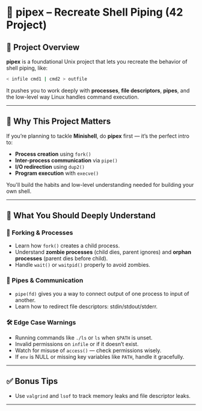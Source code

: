

# 📁 pipex – Recreate Shell Piping (42 Project)

## 📌 Project Overview

**pipex** is a foundational Unix project that lets you recreate the behavior of shell piping, like:

```bash
< infile cmd1 | cmd2 > outfile
```

It pushes you to work deeply with **processes**, **file descriptors**, **pipes**, and the low-level way Linux handles command execution.

---

## 🧠 Why This Project Matters

If you’re planning to tackle **Minishell**, do **pipex** first — it’s the perfect intro to:

- **Process creation** using `fork()`
- **Inter-process communication** via `pipe()`
- **I/O redirection** using `dup2()`
- **Program execution** with `execve()`

You'll build the habits and low-level understanding needed for building your own shell.

---

## 🧨 What You Should Deeply Understand

### 🔄 Forking & Processes
- Learn how `fork()` creates a child process.
- Understand **zombie processes** (child dies, parent ignores) and **orphan processes** (parent dies before child).
- Handle `wait()` or `waitpid()` properly to avoid zombies.

### 🔗 Pipes & Communication
- `pipe(fd)` gives you a way to connect output of one process to input of another.
- Learn how to redirect file descriptors: stdin/stdout/stderr.

### 🛠️ Edge Case Warnings
- Running commands like `./ls` or `ls` when `$PATH` is unset.
- Invalid permissions on `infile` or if it doesn’t exist.
- Watch for misuse of `access()` — check permissions wisely.
- If `env` is NULL or missing key variables like `PATH`, handle it gracefully.
---


## ✅ Bonus Tips

- Use `valgrind` and `lsof` to track memory leaks and file descriptor leaks.

---

